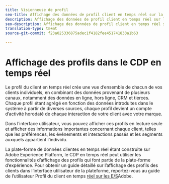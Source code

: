 ```yaml
---
title: Visionneuse de profil
seo-title: Affichage des données de profil client en temps réel sur la plateforme de données clientes en temps réel
description: Affichage des données de profil client en temps réel sur la plateforme de données clientes en temps réel
seo-description: Affichage des données de profil client en temps réel sur la plateforme de données clientes en temps réel
translation-type: tm+mt
source-git-commit: f23a025336875adec1f4182fee451741833a1b63

---
```



# Affichage des profils dans le CDP en temps réel

Le profil du client en temps réel crée une vue d’ensemble de chacun de vos clients individuels, en combinant des données provenant de plusieurs canaux, notamment des données en ligne, hors ligne, CRM et tierces. Chaque profil étant agrégé en fonction des données introduites dans le système à partir de diverses sources, chaque profil devient un compte d’activité horodaté de chaque interaction de votre client avec votre marque.

Dans l’interface utilisateur, vous pouvez afficher ces profils en lecture seule et afficher des informations importantes concernant chaque client, telles que les préférences, les événements et interactions passés et les segments auxquels appartient l’individu.

La plate-forme de données clientes en temps réel étant construite sur Adobe Experience Platform, le CDP en temps réel peut utiliser les fonctionnalités d’affichage des profils qui font partie de la plate-forme d’expérience. Pour obtenir un guide détaillé sur l’affichage des profils des clients dans l’interface utilisateur de la plateforme, reportez-vous au guide de l’utilisateur Profil du client en temps [réel sur les E/S](https://www.adobe.io/apis/experienceplatform/home/profile-identity-segmentation/profile-identity-segmentation-services.html#!api-specification/markdown/narrative/technical_overview/unified_profile_architectural_overview/profile-user-guide.md)Adobe.